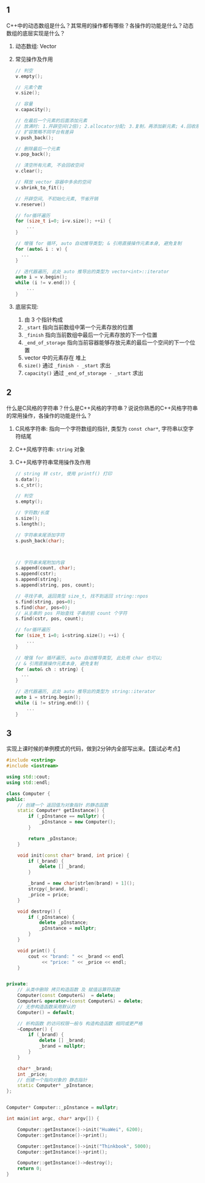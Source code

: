 ## 1

C++中的动态数组是什么？其常用的操作都有哪些？各操作的功能是什么？动态数组的底层实现是什么？

1. 动态数组: Vector
1. 常见操作及作用

    ```c++
    // 判空
    v.empty();
    
    // 元素个数
    v.size();
    
    // 容量
    v.capacity();
    
    // 在最后一个元素的后面添加元素
    // 放满时: 1.开辟空间(2倍); 2.allocator分配; 3.复制，再添加新元素; 4.回收原空间
    // 扩容策略不同平台有差异
    v.push_back();
    
    // 删除最后一个元素 
    v.pop_back();
    
    // 清空所有元素, 不会回收空间
    v.clear();
    
    // 释放 vector 容器中多余的空间
    v.shrink_to_fit();
    
    // 开辟空间, 不初始化元素, 节省开销
    v.reserve()
    
    // for循环遍历
    for (size_t i=0; i<v.size(); ++i) {
        ...
    }
    
    // 增强 for 循环, auto 自动推导类型; & 引用直接操作元素本身, 避免复制
    for (auto& i : v) {
      ...  
    }
    
    // 迭代器遍历, 此处 auto 推导出的类型为 vector<int>::iterator
    auto i = v.begin();
    while (i != v.end()) {
        ...
    }
    ```

1. 底层实现: 
    1. 由 3 个指针构成
    1. `_start` 指向当前数组中第一个元素存放的位置 
    1. `_finish` 指向当前数组中最后一个元素存放的下一个位置 
    1. `_end_of_storage` 指向当前容器能够存放元素的最后一个空间的下一个位置
    1. vector 中的元素存在 堆上
    1. `size()` 通过 `_finish - _start` 求出
    1. `capacity()` 通过 `_end_of_storage - _start` 求出







## 2

什么是C风格的字符串？什么是C++风格的字符串？说说你熟悉的C++风格字符串的常用操作，各操作的功能是什么？

1. C风格字符串: 指向一个字符数组的指针, 类型为 `const char*`, 字符串以空字符结尾

1. C++风格字符串: `string` 对象

1. C++风格字符串常用操作及作用

    ```c++
    // string 转 cstr, 使用 printf() 打印
    s.data();
    s.c_str();
    
    // 判空
    s.empty();
    
    // 字符数/长度
    s.size();
    s.length();
    
    // 字符串末尾添加字符
    s.push_back(char);
    
    
    
    // 字符串末尾附加内容
    s.append(count, char);
    s.append(cstr);
    s.append(string);
    s.append(string, pos, count);
    
    // 寻找子串, 返回类型 size_t, 找不到返回 string::npos
    s.find(string, pos=0);
    s.find(char, pos=0);
    // 从主串的 pos 开始查找 子串的前 count 个字符
    s.find(cstr, pos, count);
    
    // for循环遍历
    for (size_t i=0; i<string.size(); ++i) {
        ...
    }
    
    // 增强 for 循环遍历, auto 自动推导类型, 此处用 char 也可以; 
    // & 引用直接操作元素本身, 避免复制
    for (auto& ch : string) {
      ...  
    }
    
    // 迭代器遍历, 此处 auto 推导出的类型为 string::iterator
    auto i = string.begin();
    while (i != string.end()) {
        ...
    }
    ```







## 3

实现上课时候的单例模式的代码，做到2分钟内全部写出来。【面试必考点】

```c++
#include <cstring>
#include <iostream>

using std::cout;
using std::endl;

class Computer {
public:
    // 创建一个 返回值为对象指针 的静态函数
    static Computer* getInstance() {
        if (_pInstance == nullptr) {
            _pInstance = new Computer();
        }

        return _pInstance;
    }

    void init(const char* brand, int price) {
        if (_brand) {
            delete [] _brand;
        }

        _brand = new char[strlen(brand) + 1]();
        strcpy(_brand, brand);
        _price = price;
    }

    void destroy() {
        if (_pInstance) {
            delete _pInstance;
            _pInstance = nullptr;
        }
    }

    void print() {
        cout << "brand: " << _brand << endl
             << "price: " << _price << endl;
    }


private:
    // 从类中删除 拷贝构造函数 及 赋值运算符函数
    Computer(const Computer&)  = delete;
    Computer& operator=(const Computer&) = delete;
    // 无参构造函数采用默认的
    Computer() = default;

    // 析构函数 的访问权限一般与 构造构造函数 相同或更严格
    ~Computer() {
        if (_brand) {
            delete [] _brand;
            _brand = nullptr;
        }
    }

    char* _brand;
    int _price;
    // 创建一个指向对象的 静态指针
    static Computer* _pInstance;
};


Computer* Computer::_pInstance = nullptr;

int main(int argc, char* argv[]) {

    Computer::getInstance()->init("HuaWei", 6200);
    Computer::getInstance()->print();

    Computer::getInstance()->init("Thinkbook", 5000);
    Computer::getInstance()->print();

    Computer::getInstance()->destroy();
    return 0;
}
```
















